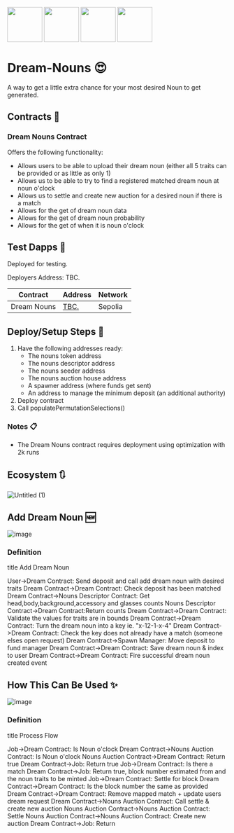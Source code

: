 <p align="left">
  <img width="80" height="80" src="https://github.com/user-attachments/assets/b10e2e8a-d5b7-4aaf-9bc2-10d725a15cfe">
  <img width="80" height="80" src="https://github.com/user-attachments/assets/c227fa4f-42b3-44c8-8452-f12cb83e29a5">
  <img width="80" height="80" src="https://github.com/user-attachments/assets/f126bdca-8aa8-491a-a898-fb5b2cc32ea8">
  <img width="80" height="80" src="https://github.com/user-attachments/assets/f5e2ddca-abcd-46d2-8861-ffe8f4b5f3c6">
</p>

# Dream-Nouns :heart_eyes:

A way to get a little extra chance for your most desired Noun to get generated. 

## Contracts :page_facing_up:

### Dream Nouns Contract 

Offers the following functionality:

- Allows users to be able to upload their dream noun (either all 5 traits can be provided or as little as only 1)
- Allows us to be able to try to find a registered matched dream noun at noun o'clock
- Allows us to settle and create new auction for a desired noun if there is a match
- Allows for the get of dream noun data
- Allows for the get of dream noun probability
- Allows for the get of when it is noun o'clock 

## Test Dapps :construction:

Deployed for testing.

Deployers Address: TBC.

| Contract      | Address       | Network       |
| ------------- | ------------- | ------------- |
| Dream Nouns | [TBC.](https://sepolia.etherscan.io/address/0xcdad459feee277dfee22856d763feb55edf963ba#code)     | Sepolia       | 

## Deploy/Setup Steps :construction_worker:

1. Have the following addresses ready:
    - The nouns token address
    - The nouns descriptor address
    - The nouns seeder address
    - The nouns auction house address
    - A spawner address (where funds get sent)
    - An address to manage the minimum deposit (an additional authority)
2. Deploy contract
3. Call populatePermutationSelections()

### Notes :clipboard:

- The Dream Nouns contract requires deployment using optimization with 2k runs

## Ecosystem :arrows_clockwise:

![Untitled (1)](https://github.com/user-attachments/assets/b507095b-8fd0-4470-8a0b-e1ab6e3d601d)

## Add Dream Noun :new:

![image](https://github.com/user-attachments/assets/d3b5b431-e3e1-4575-b2d3-3cb97960a8d1)

### Definition

title Add Dream Noun

User->Dream Contract: Send deposit and call add dream noun with desired traits
Dream Contract->Dream Contract: Check deposit has been matched
Dream Contract->Nouns Descriptor Contract: Get head,body,background,accessory and glasses counts
Nouns Descriptor Contract->Dream Contract:Return counts
Dream Contract->Dream Contract: Validate the values for traits are in bounds
Dream Contract->Dream Contract: Turn the dream noun into a key ie. "x-12-1-x-4"
Dream Contract->Dream Contract: Check the key does not already have a match (someone elses open request)
Dream Contract->Spawn Manager: Move deposit to fund manager
Dream Contract->Dream Contract: Save dream noun & index to user
Dream Contract->Dream Contract: Fire successful dream noun created event

## How This Can Be Used :sparkles:

![image](https://github.com/user-attachments/assets/62028464-c6ce-4443-8ce2-2babbebb7767)

### Definition
title Process Flow

Job->Dream Contract: Is Noun o'clock 
Dream Contract->Nouns Auction Contract: Is Noun o'clock
Nouns Auction Contract->Dream Contract: Return true
Dream Contract->Job: Return true 
Job->Dream Contract: Is there a match 
Dream Contract->Job: Return true, block number estimated from and the noun traits to be minted
Job->Dream Contract: Settle for block 
Dream Contract->Dream Contract: Is the block number the same as provided 
Dream Contract->Dream Contract: Remove mapped match + update users dream request 
Dream Contract->Nouns Auction Contract: Call settle & create new auction 
Nouns Auction Contract->Nouns Auction Contract: Settle 
Nouns Auction Contract->Nouns Auction Contract: Create new auction 
Dream Contract->Job: Return
